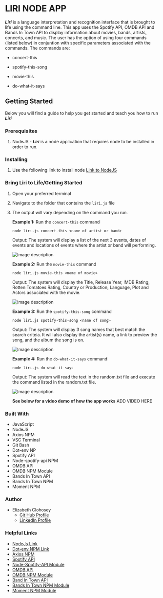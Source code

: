 
 
 # LIRI NODE APP
 
 **_Liri_** is a language interpretation and recognition interface that is brought to life using the command line.  This app uses the Spotify API, OMDB API and Bands In Town API to display information about movies, bands, artists, concerts, and music.  The user has the option of using four commands (listed below) in conjuntion with specific parameters associated with the commands. The commands are:

 * concert-this

 * spotify-this-song

 * movie-this

 * do-what-it-says
 
 ## Getting Started 

Below you will find a guide to help you get started and teach you how to run **_Liri_**

### Prerequisites

  1. NodeJS - **_Liri_** is a node application that requires node to be installed in order to run.
  
### Installing

  1. Use the following link to install node
  [Link to NodeJS](https://nodejs.org/en/)
 
### Bring Liri to Life/Getting Started

1. Open your preferred terminal
2. Navigate to the folder that contains the ```liri.js``` file
3. The output will vary depending on the command you run. 

   **Example 1:** Run the ```concert-this``` command
   
   ``` 
   node liri.js concert-this <name of artist or band> 
   ```
   Output: The system will display a list of the next 3 events, dates of events and            locations of events where the artist or band will performing.
   
   ![Image description](link-to-image)
   
   **Example 2:** Run the ```movie-this``` command 
   
   ```
   node liri.js movie-this <name of movie>
   ```
   Output: The system will display the Title, Release Year, IMDB Rating, Rotten Tomatoes      Rating, Country or Production, Language, Plot and Actors associated with the movie. 
   
   ![Image description](link-to-image)
   
   **Example 3:** Run the ```spotify-this-song``` command 
   
   ```
   node liri.js spotify-this-song <name of song> 
   ```
   Output: The system will display 3 song names that best match the search criteia.  It        will also display the artist(s) name, a link to preview the song, and the album the song    is on.  
   
   ![Image description](link-to-image)
   
   **Example 4:** Run the ```do-what-it-says``` command
   
   ```
   node liri.js do-what-it-says
   ``` 
   Output: The system will read the text in the random.txt file and execute the command        listed in the random.txt file.
   
   ![Image description](link-to-image)
   
   **See below for a video demo of how the app works**
   ADD VIDEO HERE

### Built With 
  - JavaScript
  - NodeJS
  - Axios NPM
  - VSC Terminal
  - Git Bash
  - Dot-env NP
  - Spotify API
  - Node-spotify-api NPM
  - OMDB API
  - OMDB NPM Module
  - Bands In Town API
  - Bands In Town NPM
  - Moment NPM

### Author 
 - Elizabeth Clohosey
    - [Git Hub Profile](https://github.com/ElizabethClohosey)
    - [LinkedIn Profile](https://www.linkedin.com/in/elizabeth-clohosey-r-t-r-m-arrt-10233a185/)
    
### Helpful Links
  - [NodeJs Link](https://nodejs.org/en/)
  - [Dot-env NPM Link](https://www.npmjs.com/package/dotenv)
  - [Axios NPM](https://www.npmjs.com/package/axios)
  - [Spotify API](https://developer.spotify.com)
  - [Node-Spotify-API Module](https://www.npmjs.com/package/spotify)
  - [OMDB API](http://www.omdbapi.com)
  - [OMDB NPM Module](https://www.npmjs.com/package/omdb)
  - [Band In Town API](https://artists.bandsintown.com/login)
  - [Bands In Town NPM Module](https://www.npmjs.com/package/bandsintown-rest)
  - [Moment NPM Module](https://www.npmjs.com/package/moment)
  
 
